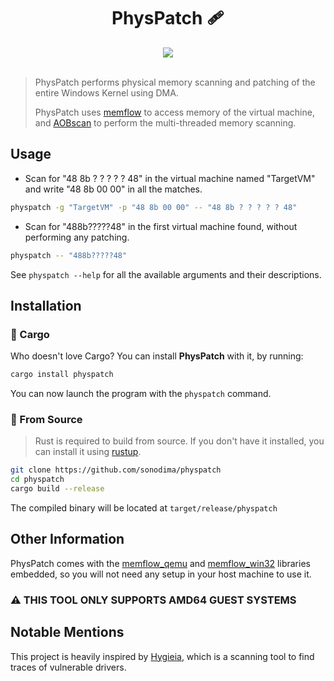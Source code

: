 <h1 align="center">PhysPatch 🩹</h1>

<div align="center">
  <img src="https://img.shields.io/badge/license-MIT-blue.svg"/>
</div>

<br>

> PhysPatch performs physical memory scanning and patching of the entire Windows
> Kernel using DMA.
> 
> PhysPatch uses [memflow](https://github.com/memflow/memflow) to access memory
> of the virtual machine, and [AOBscan](https://github.com/sonodima/aobscan)
> to perform the multi-threaded memory scanning.

## Usage

- Scan for "48 8b ? ? ? ? ? 48" in the virtual machine named "TargetVM" and write
"48 8b 00 00" in all the matches.

```sh
physpatch -g "TargetVM" -p "48 8b 00 00" -- "48 8b ? ? ? ? ? 48"
```

- Scan for "488b?????48" in the first virtual machine found, without performing
any patching.

```sh
physpatch -- "488b?????48"
```

See `physpatch --help` for all the available arguments and their descriptions.

## Installation

### 🦀 Cargo

Who doesn't love Cargo? You can install **PhysPatch** with it, by running:

```sh
cargo install physpatch
```

You can now launch the program with the `physpatch` command.

### 🔩 From Source

> Rust is required to build from source. If you don't have it installed, you can
> install it using [rustup](https://rustup.rs/).

```sh
git clone https://github.com/sonodima/physpatch
cd physpatch
cargo build --release
```

The compiled binary will be located at `target/release/physpatch`

## Other Information

PhysPatch comes with the [memflow_qemu](https://github.com/memflow/memflow-qemu) and [memflow_win32](https://github.com/memflow/memflow-win32) libraries embedded, so you will not need any setup in your host machine to use it.

### ⚠️ THIS TOOL ONLY SUPPORTS AMD64 GUEST SYSTEMS

## Notable Mentions

This project is heavily inspired by [Hygieia](https://github.com/Deputation/hygieia), which is a scanning tool to find traces of vulnerable drivers.

